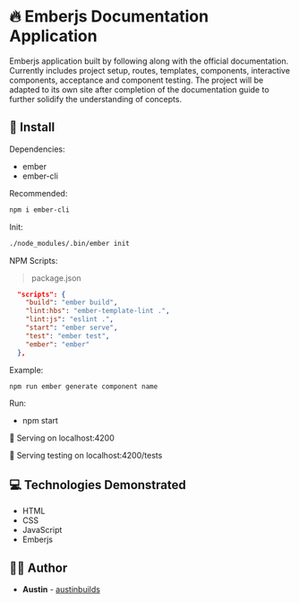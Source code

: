 # :fire: Emberjs Documentation Application

Emberjs application built by following along with the official documentation. Currently includes project setup, routes, templates, components, interactive components, acceptance and component testing. The project will be adapted to its own site after completion of the documentation guide to further solidify the understanding of concepts.

## :floppy_disk: Install

Dependencies:

- ember
- ember-cli

Recommended:

```sh
npm i ember-cli
```

Init:

```sh
./node_modules/.bin/ember init
```

NPM Scripts:

> package.json

```json
  "scripts": {
    "build": "ember build",
    "lint:hbs": "ember-template-lint .",
    "lint:js": "eslint .",
    "start": "ember serve",
    "test": "ember test",
    "ember": "ember"
  },
```

Example:

```sh
npm run ember generate component name
```

Run:

- npm start

:pushpin: Serving on localhost:4200

:pushpin: Serving testing on localhost:4200/tests

## :computer: Technologies Demonstrated

- HTML
- CSS
- JavaScript
- Emberjs

## :man_technologist: Author

- **Austin** - [austinbuilds](https://github.com/austinbuilds)
